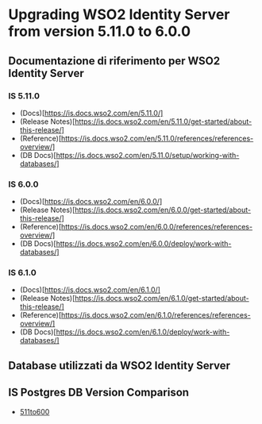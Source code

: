 # Upgrading WSO2 Identity Server from version 5.11.0 to 6.0.0

## Documentazione di riferimento per WSO2 Identity Server

### IS 5.11.0
* (Docs)[https://is.docs.wso2.com/en/5.11.0/]
* (Release Notes)[https://is.docs.wso2.com/en/5.11.0/get-started/about-this-release/]
* (Reference)[https://is.docs.wso2.com/en/5.11.0/references/references-overview/]
* (DB Docs)[https://is.docs.wso2.com/en/5.11.0/setup/working-with-databases/]

### IS 6.0.0
* (Docs)[https://is.docs.wso2.com/en/6.0.0/]
* (Release Notes)[https://is.docs.wso2.com/en/6.0.0/get-started/about-this-release/]
* (Reference)[https://is.docs.wso2.com/en/6.0.0/references/references-overview/]
* (DB Docs)[https://is.docs.wso2.com/en/6.0.0/deploy/work-with-databases/]

### IS 6.1.0
* (Docs)[https://is.docs.wso2.com/en/6.1.0/]
* (Release Notes)[https://is.docs.wso2.com/en/6.1.0/get-started/about-this-release/]
* (Reference)[https://is.docs.wso2.com/en/6.1.0/references/references-overview/]
* (DB Docs)[https://is.docs.wso2.com/en/6.1.0/deploy/work-with-databases/]

## Database utilizzati da WSO2 Identity Server
        
## IS Postgres DB Version Comparison
* [511to600](/is/511to600/db/postgres/)